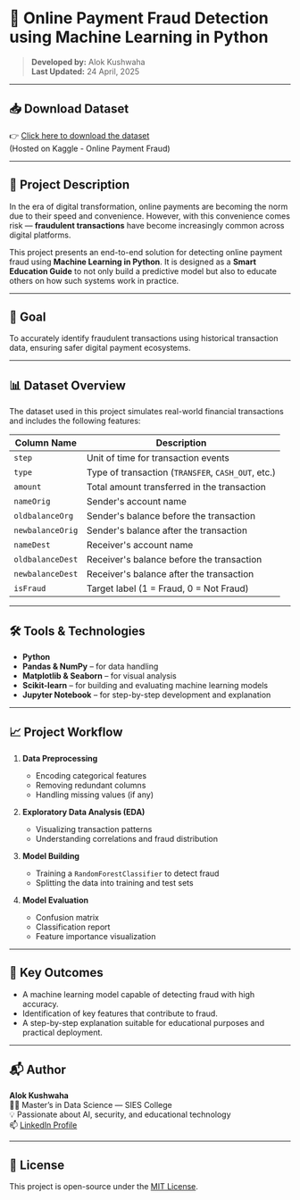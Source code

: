 # 💸 Online Payment Fraud Detection using Machine Learning in Python

> **Developed by:** Alok Kushwaha  
> **Last Updated:** 24 April, 2025

---

## 📥 Download Dataset

👉 [Click here to download the dataset](https://www.kaggle.com/datasets/alokkushwahajitendra/online-payment-fraud)  
(Hosted on Kaggle - Online Payment Fraud)

---

## 📘 Project Description

In the era of digital transformation, online payments are becoming the norm due to their speed and convenience. However, with this convenience comes risk — **fraudulent transactions** have become increasingly common across digital platforms.

This project presents an end-to-end solution for detecting online payment fraud using **Machine Learning in Python**. It is designed as a **Smart Education Guide** to not only build a predictive model but also to educate others on how such systems work in practice.

---

## 🧠 Goal

To accurately identify fraudulent transactions using historical transaction data, ensuring safer digital payment ecosystems.

---

## 📊 Dataset Overview

The dataset used in this project simulates real-world financial transactions and includes the following features:

| Column Name        | Description                                           |
|--------------------|-------------------------------------------------------|
| `step`             | Unit of time for transaction events                  |
| `type`             | Type of transaction (`TRANSFER`, `CASH_OUT`, etc.)   |
| `amount`           | Total amount transferred in the transaction          |
| `nameOrig`         | Sender's account name                                |
| `oldbalanceOrg`    | Sender's balance before the transaction              |
| `newbalanceOrig`   | Sender's balance after the transaction               |
| `nameDest`         | Receiver's account name                              |
| `oldbalanceDest`   | Receiver's balance before the transaction            |
| `newbalanceDest`   | Receiver's balance after the transaction             |
| `isFraud`          | Target label (1 = Fraud, 0 = Not Fraud)              |

---

## 🛠️ Tools & Technologies

- **Python**
- **Pandas & NumPy** – for data handling
- **Matplotlib & Seaborn** – for visual analysis
- **Scikit-learn** – for building and evaluating machine learning models
- **Jupyter Notebook** – for step-by-step development and explanation

---

## 📈 Project Workflow

1. **Data Preprocessing**
   - Encoding categorical features
   - Removing redundant columns
   - Handling missing values (if any)

2. **Exploratory Data Analysis (EDA)**
   - Visualizing transaction patterns
   - Understanding correlations and fraud distribution

3. **Model Building**
   - Training a `RandomForestClassifier` to detect fraud
   - Splitting the data into training and test sets

4. **Model Evaluation**
   - Confusion matrix
   - Classification report
   - Feature importance visualization

---

## 📌 Key Outcomes

- A machine learning model capable of detecting fraud with high accuracy.
- Identification of key features that contribute to fraud.
- A step-by-step explanation suitable for educational purposes and practical deployment.

---

## 📬 Author

**Alok Kushwaha**  
👨‍🎓 Master’s in Data Science — SIES College  
💡 Passionate about AI, security, and educational technology  
📫 [LinkedIn Profile](https://www.linkedin.com/in/akushwaha-j/)

---

## 📜 License

This project is open-source under the [MIT License](LICENSE).
